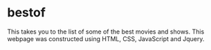 # bestof
This takes you to the list of some of the best movies and shows. This webpage was constructed using HTML, CSS, JavaScript and Jquery.
